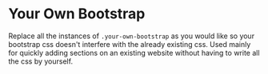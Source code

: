# Your Own Bootstrap

Replace all the instances of `.your-own-bootstrap` as you would like so your bootstrap css doesn't interfere with the already existing css. Used mainly for quickly adding sections on an existing website without having to write all the css by yourself.
